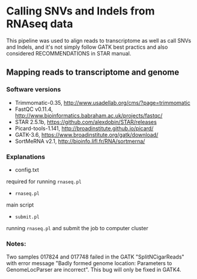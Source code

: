 
# Calling SNVs and Indels from RNAseq data
This pipeline was used to align reads to transcriptome as well as  call SNVs and Indels, and it's not simply follow GATK best practics
and also considered RECOMMENDATIONS in STAR manual.

## Mapping reads to transcriptome and genome

### Software versions
* Trimmomatic-0.35, http://www.usadellab.org/cms/?page=trimmomatic
* FastQC v0.11.4, http://www.bioinformatics.babraham.ac.uk/projects/fastqc/
* STAR 2.5.1b, https://github.com/alexdobin/STAR/releases
* Picard-tools-1.141, http://broadinstitute.github.io/picard/
* GATK-3.6, https://www.broadinstitute.org/gatk/download/
* SortMeRNA v2.1, http://bioinfo.lifl.fr/RNA/sortmerna/
### Explanations

* config.txt 

required for running `rnaseq.pl`

* `rnaseq.pl`

main script 

* `submit.pl`

running `rnaseq.pl` and submit the job to computer cluster

### Notes:

Two samples 017824 and 017748 failed in the GATK "SplitNCigarReads" with error message "Badly formed genome location: Parameters to GenomeLocParser are incorrect". This bug will only be fixed in GATK4.
